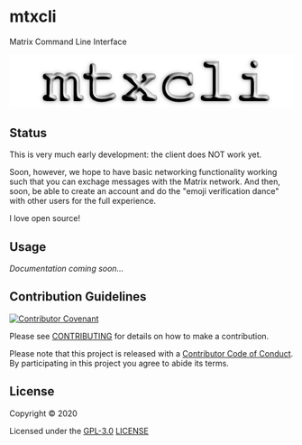 # mtxcli

Matrix Command Line Interface

![mtxcli](docs/mtxcli-640x120.png)

## Status

This is very much early development: the client does NOT work yet.

Soon, however, we hope to have basic networking functionality working
such that you can exchage messages with the Matrix network. And then, soon,
be able to create an account and do the "emoji verification dance"
with other users for the full experience.

I love open source!


## Usage

_Documentation coming soon..._

## Contribution Guidelines

[![Contributor Covenant](https://img.shields.io/badge/Contributor%20Covenant-v2.0%20adopted-ff69b4.svg)](CODE_OF_CONDUCT.md)

Please see [CONTRIBUTING](CONTRIBUTING.md) for details on
how to make a contribution.

Please note that this project is released with a
[Contributor Code of Conduct](CODE_OF_CONDUCT.md).
By participating in this project you agree to abide its terms.

## License

Copyright © 2020

Licensed under the [GPL-3.0](https://opensource.org/licenses/GPL-3.0) [LICENSE](LICENSE)

